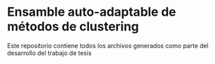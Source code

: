 # Ensamble auto-adaptable de métodos de clustering
Este repositorio contiene todos los archivos generados como parte del desarrollo del trabajo de tesis
